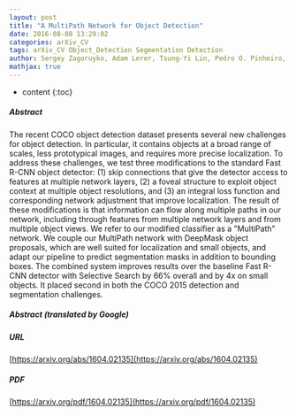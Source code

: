 ```yaml
---
layout: post
title: "A MultiPath Network for Object Detection"
date: 2016-08-08 13:29:02
categories: arXiv_CV
tags: arXiv_CV Object_Detection Segmentation Detection
author: Sergey Zagoruyko, Adam Lerer, Tsung-Yi Lin, Pedro O. Pinheiro, Sam Gross, Soumith Chintala, Piotr Dollár
mathjax: true
---
```


* content
{:toc}

##### Abstract
The recent COCO object detection dataset presents several new challenges for object detection. In particular, it contains objects at a broad range of scales, less prototypical images, and requires more precise localization. To address these challenges, we test three modifications to the standard Fast R-CNN object detector: (1) skip connections that give the detector access to features at multiple network layers, (2) a foveal structure to exploit object context at multiple object resolutions, and (3) an integral loss function and corresponding network adjustment that improve localization. The result of these modifications is that information can flow along multiple paths in our network, including through features from multiple network layers and from multiple object views. We refer to our modified classifier as a "MultiPath" network. We couple our MultiPath network with DeepMask object proposals, which are well suited for localization and small objects, and adapt our pipeline to predict segmentation masks in addition to bounding boxes. The combined system improves results over the baseline Fast R-CNN detector with Selective Search by 66% overall and by 4x on small objects. It placed second in both the COCO 2015 detection and segmentation challenges.

##### Abstract (translated by Google)


##### URL
[https://arxiv.org/abs/1604.02135](https://arxiv.org/abs/1604.02135)

##### PDF
[https://arxiv.org/pdf/1604.02135](https://arxiv.org/pdf/1604.02135)

